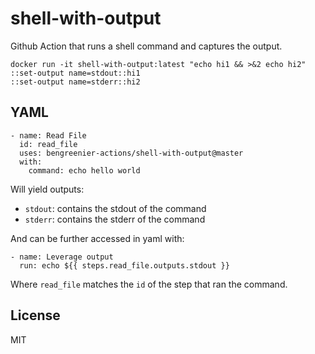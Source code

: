 # shell-with-output

Github Action that runs a shell command and captures the output.

```
docker run -it shell-with-output:latest "echo hi1 && >&2 echo hi2"
::set-output name=stdout::hi1
::set-output name=stderr::hi2
```

## YAML

```
- name: Read File
  id: read_file
  uses: bengreenier-actions/shell-with-output@master
  with:
    command: echo hello world
```

Will yield outputs:

+ `stdout`: contains the stdout of the command
+ `stderr`: contains the stderr of the command

And can be further accessed in yaml with:

```
- name: Leverage output
  run: echo ${{ steps.read_file.outputs.stdout }}
```

Where `read_file` matches the `id` of the step that ran the command.

## License

MIT
